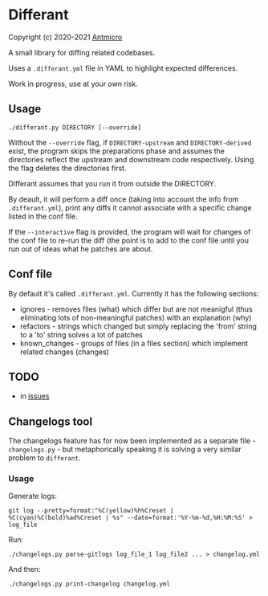 # Differant

Copyright (c) 2020-2021 [Antmicro](https://www.antmicro.com)

A small library for diffing related codebases.

Uses a `.differant.yml` file in YAML to highlight expected differences.

Work in progress, use at your own risk.

## Usage

```
./differant.py DIRECTORY [--override]
```

Without the `--override` flag, if `DIRECTORY-upstream` and `DIRECTORY-derived` exist, the program skips the preparations phase and assumes the directories reflect the upstream and downstream code respectively. Using the flag deletes the directories first.

Differant assumes that you run it from outside the DIRECTORY.

By deault, it will perform a diff once (taking into account the info from `.differant.yml`), print any diffs it cannot associate with a specific change listed in the conf file.

If the `--interactive` flag is provided, the program will wait for changes of the conf file to re-run the diff (the point is to add to the conf file until you run out of ideas what he patches are about.

## Conf file

By default it's called `.differant.yml`. Currently it has the following sections:

* ignores - removes files (what) which differ but are not meanigful (thus eliminating lots of non-meaningful patches) with an explanation (why)
* refactors - strings which changed but simply replacing the 'from' string to a 'to' string solves a lot of patches
* known_changes - groups of files (in a files section) which implement related changes (changes)

## TODO

* in [issues](https://github.com/antmicro/differant/issues)

## Changelogs tool

The changelogs feature has for now been implemented as a separate file - `changelogs.py` - but metaphorically speaking it is solving a very similar problem to `differant`.

### Usage

Generate logs:

```
git log --pretty=format:"%C(yellow)%h%Creset | %C(cyan)%C(bold)%ad%Creset | %s" --date=format:'%Y-%m-%d,%H:%M:%S' > log_file
```

Run:

```
./changelogs.py parse-gitlogs log_file_1 log_file2 ... > changelog.yml
```

And then:

```
./changelogs.py print-changelog changelog.yml
```

